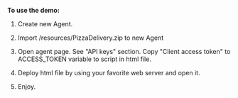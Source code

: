 **To use the demo:**

1) Create new Agent.

2) Import /resources/PizzaDelivery.zip to new Agent

3) Open agent page. See "API keys" section. Copy "Client access token" to ACCESS_TOKEN variable to script in html file.

4) Deploy html file by using your favorite web server and open it.

5) Enjoy.


